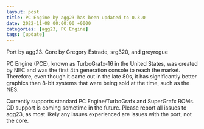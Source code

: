 ```yaml
---
layout: post
title: PC Engine by agg23 has been updated to 0.3.0
date: 2022-11-08 00:00:00 +0000
categories: [agg23, PC Engine]
tags: [update]
---
```

Port by agg23. Core by Gregory Estrade, srg320, and greyrogue

PC Engine (PCE), known as TurboGrafx-16 in the United States, was created by NEC and was the first 4th generation console to reach the market. Therefore, even though it came out in the late 80s, it has significantly better graphics than 8-bit systems that were being sold at the time, such as the NES.

Currently supports standard PC Engine/TurboGrafx and SuperGrafx ROMs. CD support is coming sometime in the future. Please report all issues to agg23, as most likely any issues experienced are issues with the port, not the core.
